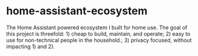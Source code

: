 # home-assistant-ecosystem
The Home Assistant powered ecosystem I built for home use. The goal of this project is threefold: 1) cheap to build, maintain, and operate; 2) easy to use for non-technical people in the household.; 3) privacy focused, without impacting 1) and 2).
